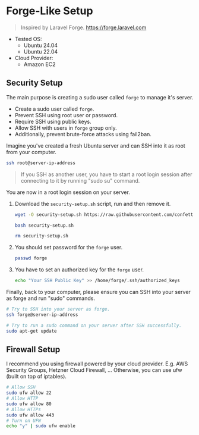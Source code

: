 # Forge-Like Setup 

> Inspired by Laravel Forge. https://forge.laravel.com
 
- Tested OS: 
  - Ubuntu 24.04
  - Ubuntu 22.04
- Cloud Provider:
  - Amazon EC2

## Security Setup

The main purpose is creating a sudo user called `forge` to manage it's server.

- Create a sudo user called `forge`.
- Prevent SSH using root user or password.
- Require SSH using public keys.
- Allow SSH with users in `forge` group only.
- Additionally, prevent brute-force attacks using fail2ban.

Imagine you've created a fresh Ubuntu server and can SSH into it as root from your computer.

```bash
ssh root@server-ip-address
```

> If you SSH as another user, you have to start a root login session after connecting to it by running "sudo su" command.

You are now in a root login session on your server.
1. Download the `security-setup.sh` script, run and then remove it.

    ```bash
    wget -O security-setup.sh https://raw.githubusercontent.com/confetticode/forge-like-setup/main/scripts/security-setup.sh
    
    bash security-setup.sh
    
    rm security-setup.sh
    ```

2. You should set password for the `forge` user.

    ```bash
    passwd forge
    ```

3. You have to set an authorized key for the `forge` user.

    ```bash
    echo "Your SSH Public Key" >> /home/forge/.ssh/authorized_keys
    ```
  
Finally, back to your computer, please ensure you can SSH into your server as forge and run "sudo" commands.

```bash
# Try to SSH into your server as forge.
ssh forge@server-ip-address

# Try to run a sudo command on your server after SSH successfully.
sudo apt-get update
```

## Firewall Setup

I recommend you using firewall powered by your cloud provider. E.g. AWS Security Groups, Hetzner Cloud Firewall, ... Otherwise, you can use ufw (built on top of iptables).

```bash
# Allow SSH
sudo ufw allow 22
# Allow HTTP
sudo ufw allow 80
# Allow HTTPs
sudo ufw allow 443
# Turn on UFW
echo "y" | sudo ufw enable
```
